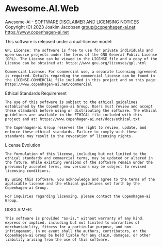 # Awesome.AI.Web
  
Awesome-AI - SOFTWARE DISCLAIMER AND LICENSING NOTICES  
Copyright (C) 2023 Joakim Jacobsen <group@copenhagen-ai.net>  
https://www.copenhagen-ai.net  
    
This software is released under a dual-license model:  
  
	GPL License: The software is free to use for private individuals and open-source projects under the terms of the GNU General Public License (GPL). The License can be viewed in the LICENSE file and a copy of the License can be obtained at: https://www.gnu.org/licenses/gpl.html  
  
	Commercial License: For commercial use, a separate licensing agreement is required. Details regarding the commercial license can be found in the LICENSE-COMMERCIAL file included in this project and on this page: https://www.copenhagen-ai.net/commercial  
  
Ethical Standards Requirement  
  
	The use of this software is subject to the ethical guidelines established by the Copenhagen-ai Group. Users must review and accept these standards before using or distributing the software. The ethical guidelines are available in the ETHICAL file included with this project and at: https://www.copenhagen-ai.net/docs/ethical.txt  
  
	The Copenhagen-ai Group reserves the right to review, update, and enforce these ethical standards. Failure to comply with these standards may result in the revocation of licensing rights.  
  
License Evolution  
  
	The formulation of this license, including but not limited to the ethical standards and commercial terms, may be updated or altered in the future. While existing versions of the software remain under the previously accepted terms, new versions may be subject to revised licensing conditions.  
  
	By using this software, you acknowledge and agree to the terms of the applicable license and the ethical guidelines set forth by the Copenhagen-ai Group.  
  
	For inquiries regarding licensing, please contact the Copenhagen-ai Group.  
  
DISCLAIMER:  

	This software is provided "as-is," without warranty of any kind, express or implied, including but not limited to warranties of merchantability, fitness for a particular purpose, and non-infringement. In no event shall the authors, contributors, or the Copenhagen-ai Group be held liable for any claim, damages, or other liability arising from the use of this software.  
